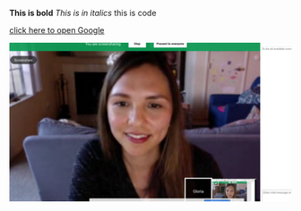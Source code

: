 **This is bold**
*This is in italics*
    this is code

[click here to open Google](www.google.com)

!["Alternative text"](gps1.png)